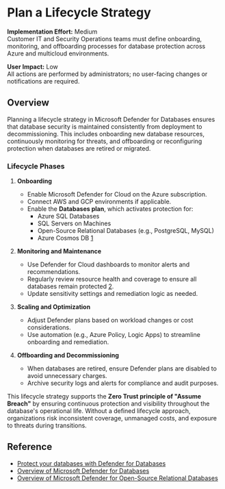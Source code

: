 # Plan a Lifecycle Strategy

**Implementation Effort:** Medium  
Customer IT and Security Operations teams must define onboarding, monitoring, and offboarding processes for database protection across Azure and multicloud environments.

**User Impact:** Low  
All actions are performed by administrators; no user-facing changes or notifications are required.

## Overview

Planning a lifecycle strategy in Microsoft Defender for Databases ensures that database security is maintained consistently from deployment to decommissioning. This includes onboarding new database resources, continuously monitoring for threats, and offboarding or reconfiguring protection when databases are retired or migrated.

### Lifecycle Phases

1. **Onboarding**  
   - Enable Microsoft Defender for Cloud on the Azure subscription.  
   - Connect AWS and GCP environments if applicable.  
   - Enable the **Databases plan**, which activates protection for:
     - Azure SQL Databases  
     - SQL Servers on Machines  
     - Open-Source Relational Databases (e.g., PostgreSQL, MySQL)  
     - Azure Cosmos DB [1](https://learn.microsoft.com/en-us/azure/defender-for-cloud/tutorial-enable-databases-plan)

2. **Monitoring and Maintenance**  
   - Use Defender for Cloud dashboards to monitor alerts and recommendations.  
   - Regularly review resource health and coverage to ensure all databases remain protected [2](https://learn.microsoft.com/en-us/azure/defender-for-cloud/defender-for-databases-overview).  
   - Update sensitivity settings and remediation logic as needed.

3. **Scaling and Optimization**  
   - Adjust Defender plans based on workload changes or cost considerations.  
   - Use automation (e.g., Azure Policy, Logic Apps) to streamline onboarding and remediation.

4. **Offboarding and Decommissioning**  
   - When databases are retired, ensure Defender plans are disabled to avoid unnecessary charges.  
   - Archive security logs and alerts for compliance and audit purposes.

This lifecycle strategy supports the **Zero Trust principle of "Assume Breach"** by ensuring continuous protection and visibility throughout the database's operational life. Without a defined lifecycle approach, organizations risk inconsistent coverage, unmanaged costs, and exposure to threats during transitions.

## Reference

- [Protect your databases with Defender for Databases](https://learn.microsoft.com/en-us/azure/defender-for-cloud/tutorial-enable-databases-plan)  
- [Overview of Microsoft Defender for Databases](https://learn.microsoft.com/en-us/azure/defender-for-cloud/defender-for-databases-overview)  
- [Overview of Microsoft Defender for Open-Source Relational Databases](https://learn.microsoft.com/en-us/azure/defender-for-cloud/defender-for-databases-introduction)
